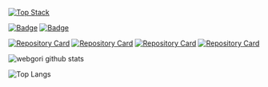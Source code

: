 [![Top Stack](https://widget.realdeveloper.pro/api/top?stack=Java,PHP,JavaScript)](https://github.com/kijepark)

[![Badge](https://widget.realdeveloper.pro/api/badge?title=Languages%20and%20Framework&badges=Java,Spring,Vue.js,JavaScript,jQuery,Node.js,Express.js,Socket.io,Bootstrap&theme=dark)](https://github.com/webgori)
[![Badge](https://widget.realdeveloper.pro/api/badge?title=Database%20and%20DevOps&badges=MSSQL,MySQL,Git,GitHub,Bitbucket&theme=dark)](https://github.com/webgori)

[![Repository Card](https://widget.realdeveloper.pro/api/card?user=webgori&repo=lolien-web)](https://github.com/webgori/lolien-web)
[![Repository Card](https://widget.realdeveloper.pro/api/card?user=webgori&repo=lolien-discord-bot)](https://github.com/webgori/lolien-discord-bot)
[![Repository Card](https://widget.realdeveloper.pro/api/card?user=webgori&repo=LolienClient)](https://github.com/webgori/LolienClient)
[![Repository Card](https://widget.realdeveloper.pro/api/card?user=webgori&repo=webgori-web)](https://github.com/webgori/webgori-web)

![webgori github stats](https://github-readme-stats.vercel.app/api?username=webgori&show_icons=true)

![Top Langs](https://github-readme-stats.vercel.app/api/top-langs/?username=webgori&show_icons=true&hide=python)
